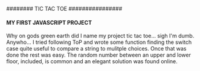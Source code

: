 ######## TIC TAC TOE ################
#### MY FIRST JAVASCRIPT PROJECT ####
Why on gods green earth did I name my project tic tac toe... sigh I'm dumb.
Anywho... I tried following ToP and wrote some function finding the switch case quite useful to compare a string to mulitple choices.
Once that was done the rest was easy.
The random number between an upper and lower floor, included, is common and an elegant solution was found online.